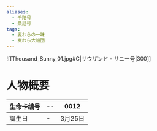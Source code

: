 ```yaml
---
aliases:
  - 千阳号
  - 桑尼号
tags:
  - 麦わらの一味
  - 麦わら大船団
---
```


![[Thousand_Sunny_01.jpg#C|サウザンド・サニー号|300]]
# 人物概要

| 生命卡编号 | --  | 0012  |
| ----- | --- | ----- |
| 誕生日   | -   | 3月25日 |






